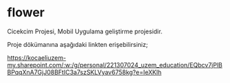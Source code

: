 # flower
Cicekcim Projesi, Mobil Uygulama geliştirme projesidir.

Proje dökümanına aşağıdaki linkten erişebilirsiniz;

https://kocaeliuzem-my.sharepoint.com/:w:/g/personal/221307024_uzem_education/EQbcv7jPlBBPqqXnA7GjJ08BFtIC3a7szSKLVyav6758kg?e=IeXKlh
